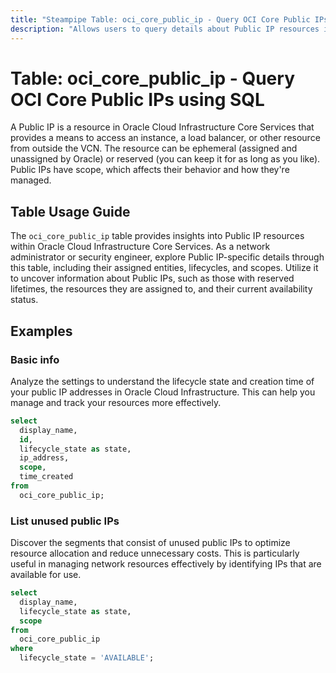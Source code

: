 ```yaml
---
title: "Steampipe Table: oci_core_public_ip - Query OCI Core Public IPs using SQL"
description: "Allows users to query details about Public IP resources in the Oracle Cloud Infrastructure Core Services."
---
```


# Table: oci_core_public_ip - Query OCI Core Public IPs using SQL

A Public IP is a resource in Oracle Cloud Infrastructure Core Services that provides a means to access an instance, a load balancer, or other resource from outside the VCN. The resource can be ephemeral (assigned and unassigned by Oracle) or reserved (you can keep it for as long as you like). Public IPs have scope, which affects their behavior and how they're managed.

## Table Usage Guide

The `oci_core_public_ip` table provides insights into Public IP resources within Oracle Cloud Infrastructure Core Services. As a network administrator or security engineer, explore Public IP-specific details through this table, including their assigned entities, lifecycles, and scopes. Utilize it to uncover information about Public IPs, such as those with reserved lifetimes, the resources they are assigned to, and their current availability status.

## Examples

### Basic info
Analyze the settings to understand the lifecycle state and creation time of your public IP addresses in Oracle Cloud Infrastructure. This can help you manage and track your resources more effectively.

```sql
select
  display_name,
  id,
  lifecycle_state as state,
  ip_address,
  scope,
  time_created
from
  oci_core_public_ip;
```

### List unused public IPs
Discover the segments that consist of unused public IPs to optimize resource allocation and reduce unnecessary costs. This is particularly useful in managing network resources effectively by identifying IPs that are available for use.

```sql
select
  display_name,
  lifecycle_state as state,
  scope
from
  oci_core_public_ip
where
  lifecycle_state = 'AVAILABLE';
```